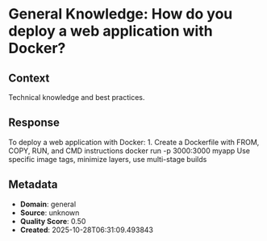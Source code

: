 # General Knowledge: How do you deploy a web application with Docker?

## Context
Technical knowledge and best practices.

## Response
To deploy a web application with Docker: 1. Create a Dockerfile with FROM, COPY, RUN, and CMD instructions docker run -p 3000:3000 myapp Use specific image tags, minimize layers, use multi-stage builds

## Metadata
- **Domain**: general
- **Source**: unknown
- **Quality Score**: 0.50
- **Created**: 2025-10-28T06:31:09.493843